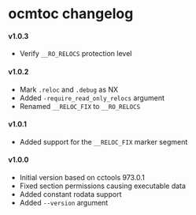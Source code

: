 ocmtoc changelog
================

#### v1.0.3
- Verify `__RO_RELOCS` protection level

#### v1.0.2
- Mark `.reloc` and `.debug` as NX
- Added `-require_read_only_relocs` argument
- Renamed `__RELOC_FIX` to `__RO_RELOCS`

#### v1.0.1
- Added support for the `__RELOC_FIX` marker segment

#### v1.0.0
- Initial version based on cctools 973.0.1
- Fixed section permissions causing executable data
- Added constant rodata support
- Added `--version` argument
